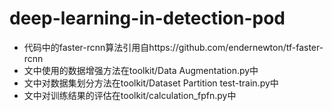 # deep-learning-in-detection-pod

* 代码中的faster-rcnn算法引用自https://github.com/endernewton/tf-faster-rcnn
* 文中使用的数据增强方法在toolkit/Data Augmentation.py中
* 文中对数据集划分方法在toolkit/Dataset Partition test-train.py中
* 文中对训练结果的评估在toolkit/calculation_fpfn.py中

